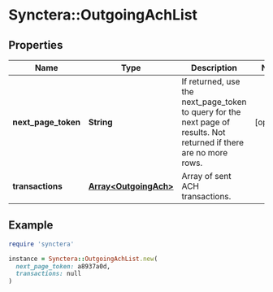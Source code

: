 # Synctera::OutgoingAchList

## Properties

| Name | Type | Description | Notes |
| ---- | ---- | ----------- | ----- |
| **next_page_token** | **String** | If returned, use the next_page_token to query for the next page of results. Not returned if there are no more rows. | [optional] |
| **transactions** | [**Array&lt;OutgoingAch&gt;**](OutgoingAch.md) | Array of sent ACH transactions. |  |

## Example

```ruby
require 'synctera'

instance = Synctera::OutgoingAchList.new(
  next_page_token: a8937a0d,
  transactions: null
)
```

